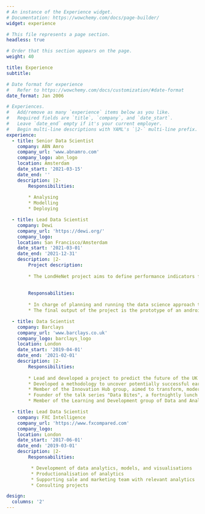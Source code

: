 ```yaml
---
# An instance of the Experience widget.
# Documentation: https://wowchemy.com/docs/page-builder/
widget: experience

# This file represents a page section.
headless: true

# Order that this section appears on the page.
weight: 40

title: Experience
subtitle:

# Date format for experience
#   Refer to https://wowchemy.com/docs/customization/#date-format
date_format: Jan 2006

# Experiences.
#   Add/remove as many `experience` items below as you like.
#   Required fields are `title`, `company`, and `date_start`.
#   Leave `date_end` empty if it's your current employer.
#   Begin multi-line descriptions with YAML's `|2-` multi-line prefix.
experience:
  - title: Senior Data Scientist
    company: ABN Amro
    company_url: 'www.abnamro.com'
    company_logo: abn_logo
    location: Amsterdam
    date_start: '2021-03-15'
    date_end: ''
    description: |2-
        Responsibilities:
        
        * Analysing
        * Modelling
        * Deploying

  - title: Lead Data Scientist
    company: Dewi
    company_url: 'https://dewi.org/'
    company_logo:
    location: San Francisco/Amsterdam
    date_start: '2021-03-01'
    date_end: '2021-12-31'
    description: |2-
        Project description: 
        
        * The LondHeNet project aims to define performance indicators for the Helium hotspots already active in London, and to implement ML approaches to predicting network performance and rewards on new hotspots deployed in the city.
        
                
        Responsabilities:
        
        * In charge of planning and running the data science approach to the problem, producing a pipeline of different ML approaches and providing simulations to solve the hotspots geographical optimization problem.
        * The final output of the project is the prototype of an android mobile application designed to enable the Helium community to explore the landscape of performance of the London Helium Network in terms of signal transmission, activity, and rewards based on the disposition in the city of new hotspots. To do so, I interfaced with the app developer to provide optimal solutions to scale real time results to be served in the app.

  - title: Data Scientist
    company: Barclays
    company_url: 'www.barclays.co.uk'
    company_logo: barclays_logo
    location: London
    date_start: '2019-04-01'
    date_end: '2021-02-01'
    description: |2-
        Responsibilities:
        
        * Lead and developed a project to predict the future of the UK economy based on transactional data.
        * Developed a methodology to uncover potentially successful early stage startups in collaboration with Barclays Venture.
        * Member of the Innovation Hub group, aimed to transform, modernise, and improve the way we do banking.
        * Founder of the talk series "Data Bites", a fortnightly lunch time session centred on the discussion of projects in bank that use statistical methodologies or ML approaches.
        * Member of the Learning and Development group of Data and Analytics council.

  - title: Lead Data Scientist
    company: FXC Intelligence
    company_url: 'https://www.fxcompared.com'
    company_logo:
    location: London
    date_start: '2017-06-01'
    date_end: '2019-03-01'
    description: |2-
        Responsabilities:

         * Development of data analytics, models, and visualisations
         * Productionalisation of analytics
         * Supporting sale and marketing team with relevant analytics
         * Consulting projects

design:
  columns: '2'
---
```

